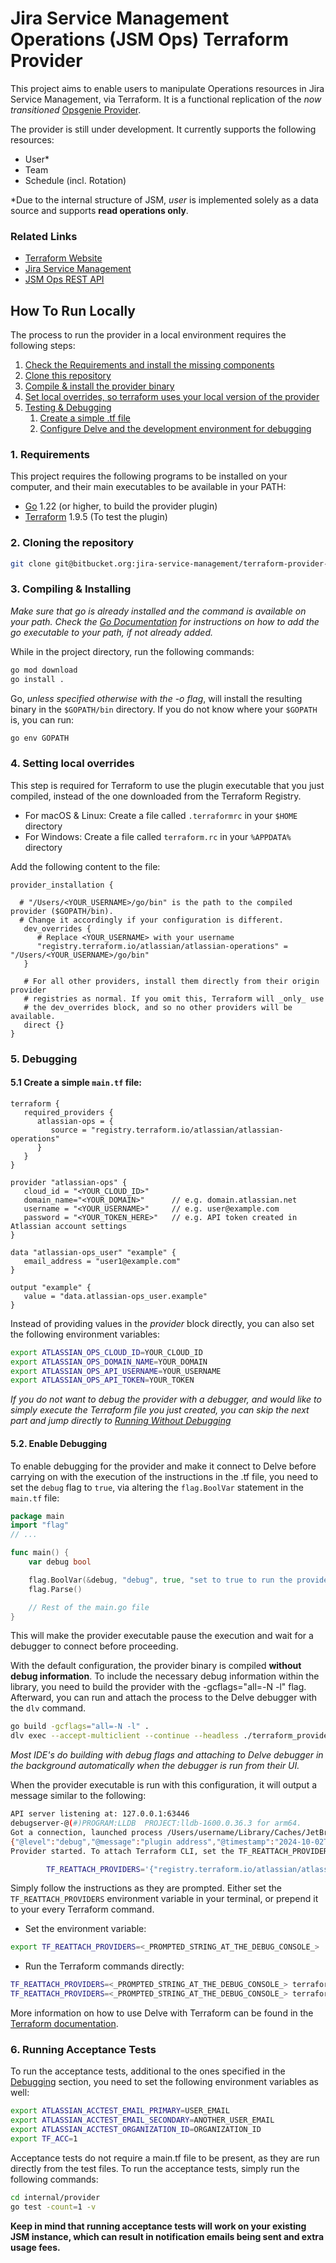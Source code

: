 # Jira Service Management Operations (JSM Ops) Terraform Provider

This project aims to enable users to manipulate Operations resources in Jira Service Management, via Terraform.
It is a functional replication of the _now transitioned_ [Opsgenie Provider](https://github.com/opsgenie/terraform-provider-opsgenie).

The provider is still under development. It currently supports the following resources:

* User\*
* Team
* Schedule (incl. Rotation)

\*Due to the internal structure of JSM, _user_ is implemented solely as a data source and supports **read operations only**.

### Related Links

- [Terraform Website](https://www.terraform.io)
- [Jira Service Management](https://www.atlassian.com/software/jira/service-management?tab=it-operations)
- [JSM Ops REST API](https://developer.atlassian.com/cloud/jira/service-desk-ops/rest/v2/intro/)

## How To Run Locally

The process to run the provider in a local environment requires the following steps:

1. [Check the Requirements and install the missing components](#1-requirements)
2. [Clone this repository](#2-cloning-the-repository)
3. [Compile & install the provider binary](#3-compiling--installing)
4. [Set local overrides, so terraform uses your local version of the provider](#4-setting-local-overrides)
5. [Testing & Debugging](#5-testing--debugging)
   1. [Create a simple .tf file](#51-create-a-simple-maintf-file)
   2. [Configure Delve and the development environment for debugging](#52-debugging)

### 1. Requirements

This project requires the following programs to be installed on your computer, and their main executables to be 
available in your PATH:

-	[Go](https://golang.org/doc/install) 1.22 (or higher, to build the provider plugin)
-	[Terraform](https://www.terraform.io/downloads.html) 1.9.5 (To test the plugin)


### 2. Cloning the repository

```bash
git clone git@bitbucket.org:jira-service-management/terraform-provider-atlassian-operations.git
```

### 3. Compiling & Installing
_Make sure that go is already installed and the command is available on your path.
Check the [Go Documentation](https://go.dev/wiki/SettingGOPATH) for instructions on how to add the 
go executable to your path, if not already added._

While in the project directory, run the following commands:

```bash
go mod download
go install .
```
Go, _unless specified otherwise with the -o flag_, will install the resulting binary in the `$GOPATH/bin` directory.
If you do not know where your `$GOPATH` is, you can run:
```bash
go env GOPATH
```

### 4. Setting local overrides
This step is required for Terraform to use the plugin executable that you just compiled, 
instead of the one downloaded from the Terraform Registry.

* For macOS & Linux: Create a file called `.terraformrc` in your `$HOME` directory
* For Windows: Create a file called `terraform.rc` in your `%APPDATA%` directory

Add the following content to the file:

```hcl
provider_installation {
  
  # "/Users/<YOUR_USERNAME>/go/bin" is the path to the compiled provider ($GOPATH/bin).
  # Change it accordingly if your configuration is different.
   dev_overrides {
      # Replace <YOUR_USERNAME> with your username
      "registry.terraform.io/atlassian/atlassian-operations" = "/Users/<YOUR_USERNAME>/go/bin"
   }

   # For all other providers, install them directly from their origin provider
   # registries as normal. If you omit this, Terraform will _only_ use
   # the dev_overrides block, and so no other providers will be available.
   direct {}
}
```

### 5. Debugging

#### 5.1 Create a simple `main.tf` file:

   ```hcl
   terraform {
      required_providers {
         atlassian-ops = {
            source = "registry.terraform.io/atlassian/atlassian-operations"
         }
      }
   }
   
   provider "atlassian-ops" {
      cloud_id = "<YOUR_CLOUD_ID>"
      domain_name="<YOUR_DOMAIN>"      // e.g. domain.atlassian.net
      username = "<YOUR_USERNAME>"     // e.g. user@example.com
      password = "<YOUR_TOKEN_HERE>"   // e.g. API token created in Atlassian account settings
   }
   
   data "atlassian-ops_user" "example" {
      email_address = "user1@example.com"
   }
   
   output "example" {
      value = "data.atlassian-ops_user.example"
   }
   ```

Instead of providing values in the _provider_ block directly, you can also set the following environment variables:

```bash
export ATLASSIAN_OPS_CLOUD_ID=YOUR_CLOUD_ID
export ATLASSIAN_OPS_DOMAIN_NAME=YOUR_DOMAIN
export ATLASSIAN_OPS_API_USERNAME=YOUR_USERNAME
export ATLASSIAN_OPS_API_TOKEN=YOUR_TOKEN
```

_If you do not want to debug the provider with a debugger, and would like to simply execute the Terraform file you 
just created, you can skip the next part and jump directly to [Running Without Debugging](#53-running-without-debugging)_

#### 5.2. Enable Debugging

To enable debugging for the provider and make it connect to Delve before carrying on with the execution of the 
instructions in the .tf file, you need to set the `debug` flag to `true`, via altering the `flag.BoolVar` statement in 
the `main.tf` file:

```go
package main
import "flag"
// ...

func main() {
	var debug bool

	flag.BoolVar(&debug, "debug", true, "set to true to run the provider with support for debuggers like delve")
	flag.Parse()

	// Rest of the main.go file
}
```
This will make the provider executable pause the execution and wait for a debugger to connect before proceeding.

With the default configuration, the provider binary is compiled **without debug information**. 
To include the necessary debug information within the library, you need to build the provider with the 
-gcflags="all=-N -l" flag. Afterward, you can run and attach the process to the Delve debugger with the `dlv` command.

```bash
go build -gcflags="all=-N -l" .
dlv exec --accept-multiclient --continue --headless ./terraform_provider_jsm_ops -- -debug
```
_Most IDE's do building with debug flags and attaching to Delve debugger in the background automatically when the 
debugger is run from their UI._

When the provider executable is run with this configuration, it will output a message similar to the following:

```bash
API server listening at: 127.0.0.1:63446
debugserver-@(#)PROGRAM:LLDB  PROJECT:lldb-1600.0.36.3 for arm64.
Got a connection, launched process /Users/username/Library/Caches/JetBrains/GoLand2024.2/tmp/GoLand/___go_build_github_com_atlassian_terraform_provider_jsm_ops (pid = 47822).
{"@level":"debug","@message":"plugin address","@timestamp":"2024-10-02T00:03:48.057576+03:00","address":"/var/folders/5n/wcvl0l8d4nx15qz3jy9jn7wh0000gn/T/plugin3023012805","network":"unix"}
Provider started. To attach Terraform CLI, set the TF_REATTACH_PROVIDERS environment variable with the following:

        TF_REATTACH_PROVIDERS='{"registry.terraform.io/atlassian/atlassian-operations":{"Protocol":"grpc","ProtocolVersion":6,"Pid":47822,"Test":true,"Addr":{"Network":"unix","String":"/var/folders/5n/wcvl0l8d4nx15qz3jy9jn7wh0000gn/T/plugin3023012805"}}}'
```

Simply follow the instructions as they are prompted. Either set the `TF_REATTACH_PROVIDERS` environment variable in 
your terminal, or prepend it to your every Terraform command.

* Set the environment variable:
```bash
export TF_REATTACH_PROVIDERS=<_PROMPTED_STRING_AT_THE_DEBUG_CONSOLE_>
```

* Run the Terraform commands directly:
```bash
TF_REATTACH_PROVIDERS=<_PROMPTED_STRING_AT_THE_DEBUG_CONSOLE_> terraform plan
TF_REATTACH_PROVIDERS=<_PROMPTED_STRING_AT_THE_DEBUG_CONSOLE_> terraform apply
```

More information on how to use Delve with Terraform can be found in the 
[Terraform documentation](https://developer.hashicorp.com/terraform/plugin/debugging).

### 6. Running Acceptance Tests
To run the acceptance tests, additional to the ones specified in the [Debugging](#51-create-a-simple-maintf-file) section, you need to set
the following environment variables as well:

```bash
export ATLASSIAN_ACCTEST_EMAIL_PRIMARY=USER_EMAIL
export ATLASSIAN_ACCTEST_EMAIL_SECONDARY=ANOTHER_USER_EMAIL
export ATLASSIAN_ACCTEST_ORGANIZATION_ID=ORGANIZATION_ID
export TF_ACC=1
```

Acceptance tests do not require a main.tf file to be present, as they are run directly from the test files. To run the acceptance tests,
simply run the following commands:

```bash
cd internal/provider
go test -count=1 -v
```

**Keep in mind that running acceptance tests will work on your existing JSM instance, which can result in notification emails being sent and extra usage fees.**